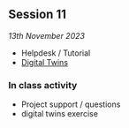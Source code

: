 ## Session 11

*13th November 2023*

* Helpdesk / Tutorial
* [Digital Twins](/41934/Concepts/DigitalTwin)

### In class activity
* Project support / questions
* digital twins exercise
